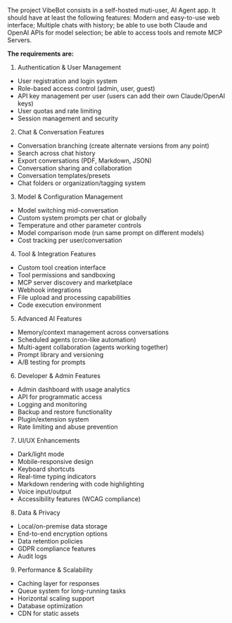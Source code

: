 The project VibeBot consists in a self-hosted muti-user, AI Agent app. It should have at least the following features: Modern and easy-to-use web interface; Multiple chats with history; be able to use both Claude and OpenAI APIs for model selection; be able to access tools and remote MCP Servers.

**The requirements are:**

1. Authentication & User Management

- User registration and login system
- Role-based access control (admin, user, guest)
- API key management per user (users can add their own Claude/OpenAI keys)
- User quotas and rate limiting
- Session management and security

2. Chat & Conversation Features

- Conversation branching (create alternate versions from any point)
- Search across chat history
- Export conversations (PDF, Markdown, JSON)
- Conversation sharing and collaboration
- Conversation templates/presets
- Chat folders or organization/tagging system

3. Model & Configuration Management

- Model switching mid-conversation
- Custom system prompts per chat or globally
- Temperature and other parameter controls
- Model comparison mode (run same prompt on different models)
- Cost tracking per user/conversation

4. Tool & Integration Features

- Custom tool creation interface
- Tool permissions and sandboxing
- MCP server discovery and marketplace
- Webhook integrations
- File upload and processing capabilities
- Code execution environment

5. Advanced AI Features

- Memory/context management across conversations
- Scheduled agents (cron-like automation)
- Multi-agent collaboration (agents working together)
- Prompt library and versioning
- A/B testing for prompts

6. Developer & Admin Features

- Admin dashboard with usage analytics
- API for programmatic access
- Logging and monitoring
- Backup and restore functionality
- Plugin/extension system
- Rate limiting and abuse prevention

7. UI/UX Enhancements

- Dark/light mode
- Mobile-responsive design
- Keyboard shortcuts
- Real-time typing indicators
- Markdown rendering with code highlighting
- Voice input/output
- Accessibility features (WCAG compliance)

8. Data & Privacy

- Local/on-premise data storage
- End-to-end encryption options
- Data retention policies
- GDPR compliance features
- Audit logs

9. Performance & Scalability

- Caching layer for responses
- Queue system for long-running tasks
- Horizontal scaling support
- Database optimization
- CDN for static assets
